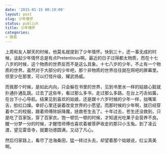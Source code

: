 ```yaml
---
date: '2015-01-15 00:19:00'
layout: post
slug: 少年情怀
status: publish
title: 少年情怀
categories:
- 随感
---
```


上周和友人聊天的时候，他莫名就提到了少年情怀。快到三十，还一事无成的时候，谈起少年情怀总是有点Pretentious啊。最近的日子过得都太物质，而在十七八岁的时候，这个物质的世界反而不是这么具象。十七八岁的少年，不止有一个物质的世界。虽然对于大部分的少年吧，那个非物质的世界往往就在网吧的屏幕里。但至少在那里，可以打怪升级，耀武扬威。

而我那个时候，是如此内向，只会躲在书里的世界，见到书里水一样的姑娘心脏就扑通扑通乱跳。过去了这些年，看过那么多书，走过那么多路。在台上巧舌如簧，在台下小心导航。结果见到喜欢的姑娘，还是跟十六岁时候的少年一样，拙嘴笨舌，脸红口燥。幸好心里还装着改变世界的小愿望。而那时候的少年啊，就已经穿着中二的校服，跟着师傅除妖降魔，拯救苍生去了。十年过去，苍生还没救到，只是吃了百家饭，穿了百家衣。饱一顿饥一顿的时候，才知道光吃果子会营养不良。醒一分梦一分的时候，才醒悟师傅也喜欢着被菩萨收走的那只小玉兔。到了凌云渡，望见雷音寺，就要功德圆满，又动了凡心。

然后归家路上，看尽了沧海桑田，猛一转过头去，却望着那个姑娘说，红尘真美啊。
